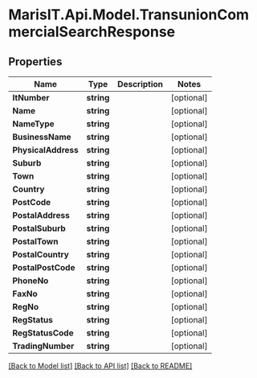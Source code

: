 
# MarisIT.Api.Model.TransunionCommercialSearchResponse

## Properties

Name | Type | Description | Notes
------------ | ------------- | ------------- | -------------
**ItNumber** | **string** |  | [optional] 
**Name** | **string** |  | [optional] 
**NameType** | **string** |  | [optional] 
**BusinessName** | **string** |  | [optional] 
**PhysicalAddress** | **string** |  | [optional] 
**Suburb** | **string** |  | [optional] 
**Town** | **string** |  | [optional] 
**Country** | **string** |  | [optional] 
**PostCode** | **string** |  | [optional] 
**PostalAddress** | **string** |  | [optional] 
**PostalSuburb** | **string** |  | [optional] 
**PostalTown** | **string** |  | [optional] 
**PostalCountry** | **string** |  | [optional] 
**PostalPostCode** | **string** |  | [optional] 
**PhoneNo** | **string** |  | [optional] 
**FaxNo** | **string** |  | [optional] 
**RegNo** | **string** |  | [optional] 
**RegStatus** | **string** |  | [optional] 
**RegStatusCode** | **string** |  | [optional] 
**TradingNumber** | **string** |  | [optional] 

[[Back to Model list]](../README.md#documentation-for-models)
[[Back to API list]](../README.md#documentation-for-api-endpoints)
[[Back to README]](../README.md)

